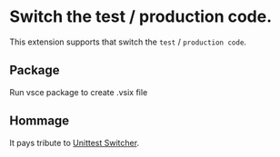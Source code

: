 # Switch the test / production code.

This extension supports that switch the `test` / `production code`.

## Package
Run vsce package to create .vsix file

## Hommage

It pays tribute to [Unittest Switcher](https://github.com/takas-ho/vscode-unittest-switcher).
